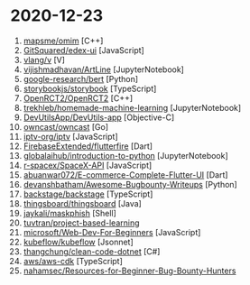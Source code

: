 # 2020-12-23

1. [mapsme/omim](https://github.com/mapsme/omim "🗺️ MAPS.ME — Offline OpenStreetMap maps for iOS and Android") [C++]
2. [GitSquared/edex-ui](https://github.com/GitSquared/edex-ui "A cross-platform, customizable science fiction terminal emulator with advanced monitoring & touchscreen support.") [JavaScript]
3. [vlang/v](https://github.com/vlang/v "Simple, fast, safe, compiled language for developing maintainable software. Compiles itself in <1s with zero library dependencies. https://vlang.io") [V]
4. [vijishmadhavan/ArtLine](https://github.com/vijishmadhavan/ArtLine "A Deep Learning based project for creating line art portraits.") [JupyterNotebook]
5. [google-research/bert](https://github.com/google-research/bert "TensorFlow code and pre-trained models for BERT") [Python]
6. [storybookjs/storybook](https://github.com/storybookjs/storybook "📓 The UI component explorer. Develop, document, & test for React, Vue, Angular, Ember, Web Components, & more!") [TypeScript]
7. [OpenRCT2/OpenRCT2](https://github.com/OpenRCT2/OpenRCT2 "An open source re-implementation of RollerCoaster Tycoon 2 🎢") [C++]
8. [trekhleb/homemade-machine-learning](https://github.com/trekhleb/homemade-machine-learning "🤖 Python examples of popular machine learning algorithms with interactive Jupyter demos and math being explained") [JupyterNotebook]
9. [DevUtilsApp/DevUtils-app](https://github.com/DevUtilsApp/DevUtils-app "Developer Utilities for macOS") [Objective-C]
10. [owncast/owncast](https://github.com/owncast/owncast "Take control over your live stream video by running it yourself. Streaming + chat out of the box.") [Go]
11. [iptv-org/iptv](https://github.com/iptv-org/iptv "Collection of 5000+ publicly available IPTV channels from all over the world") [JavaScript]
12. [FirebaseExtended/flutterfire](https://github.com/FirebaseExtended/flutterfire "🔥 A collection of Firebase plugins for Flutter apps.") [Dart]
13. [globalaihub/introduction-to-python](https://github.com/globalaihub/introduction-to-python "") [JupyterNotebook]
14. [r-spacex/SpaceX-API](https://github.com/r-spacex/SpaceX-API "🚀 Open Source REST API for rocket, core, capsule, pad, and launch data") [JavaScript]
15. [abuanwar072/E-commerce-Complete-Flutter-UI](https://github.com/abuanwar072/E-commerce-Complete-Flutter-UI "") [Dart]
16. [devanshbatham/Awesome-Bugbounty-Writeups](https://github.com/devanshbatham/Awesome-Bugbounty-Writeups "A curated list of bugbounty writeups (Bug type wise) , inspired from https://github.com/ngalongc/bug-bounty-reference") [Python]
17. [backstage/backstage](https://github.com/backstage/backstage "Backstage is an open platform for building developer portals") [TypeScript]
18. [thingsboard/thingsboard](https://github.com/thingsboard/thingsboard "Open-source IoT Platform - Device management, data collection, processing and visualization.") [Java]
19. [jaykali/maskphish](https://github.com/jaykali/maskphish "Give a Mask to Phishing URL like a PRO.. A MUST have tool for Phishing.") [Shell]
20. [tuvtran/project-based-learning](https://github.com/tuvtran/project-based-learning "Curated list of project-based tutorials") 
21. [microsoft/Web-Dev-For-Beginners](https://github.com/microsoft/Web-Dev-For-Beginners "24 Lessons, 12 Weeks, Get Started as a Web Developer") [JavaScript]
22. [kubeflow/kubeflow](https://github.com/kubeflow/kubeflow "Machine Learning Toolkit for Kubernetes") [Jsonnet]
23. [thangchung/clean-code-dotnet](https://github.com/thangchung/clean-code-dotnet "🛁 Clean Code concepts and tools adapted for .NET") [C#]
24. [aws/aws-cdk](https://github.com/aws/aws-cdk "The AWS Cloud Development Kit is a framework for defining cloud infrastructure in code") [TypeScript]
25. [nahamsec/Resources-for-Beginner-Bug-Bounty-Hunters](https://github.com/nahamsec/Resources-for-Beginner-Bug-Bounty-Hunters "A list of resources for those interested in getting started in bug bounties") 
